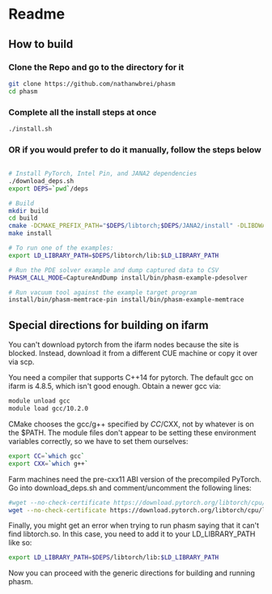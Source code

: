 
# Readme



## How to build


### Clone the Repo and go to the directory for it
```bash
git clone https://github.com/nathanwbrei/phasm
cd phasm
```

### Complete all the install steps at once
```bash
./install.sh
```

### OR if you would prefer to do it manually, follow the steps below

```bash

# Install PyTorch, Intel Pin, and JANA2 dependencies
./download_deps.sh
export DEPS=`pwd`/deps

# Build 
mkdir build
cd build
cmake -DCMAKE_PREFIX_PATH="$DEPS/libtorch;$DEPS/JANA2/install" -DLIBDWARF_DIR="$DEPS/libdwarf-0.3.4/installdir" -DPIN_ROOT="$DEPS/pin" ..
make install

# To run one of the examples:
export LD_LIBRARY_PATH=$DEPS/libtorch/lib:$LD_LIBRARY_PATH

# Run the PDE solver example and dump captured data to CSV
PHASM_CALL_MODE=CaptureAndDump install/bin/phasm-example-pdesolver

# Run vacuum tool against the example target program
install/bin/phasm-memtrace-pin install/bin/phasm-example-memtrace
```

## Special directions for building on ifarm

You can't download pytorch from the ifarm nodes because the site is
blocked. Instead, download it from a different CUE machine or copy 
it over via scp. 

You need a compiler that supports C++14 for pytorch. The default gcc on
ifarm is 4.8.5, which isn't good enough. Obtain a newer gcc via:
```bash
module unload gcc
module load gcc/10.2.0
```
CMake chooses the gcc/g++ specified by $CC/$CXX, not by whatever is on the $PATH. 
The module files don't appear to be setting these environment variables correctly,
so we have to set them ourselves:
```bash
export CC=`which gcc`
export CXX=`which g++`
```

Farm machines need the pre-cxx11 ABI version of the precompiled PyTorch. 
Go into download_deps.sh and comment/uncomment the following lines:

```bash
#wget --no-check-certificate https://download.pytorch.org/libtorch/cpu/libtorch-cxx11-abi-shared-with-deps-1.11.0%2Bcpu.zip
wget --no-check-certificate https://download.pytorch.org/libtorch/cpu/libtorch-shared-with-deps-1.11.0%2Bcpu.zip
```

Finally, you might get an error when trying to run phasm saying that it 
can't find libtorch.so. In this case, you need to add it to your LD_LIBRARY_PATH
like so:
```bash
export LD_LIBRARY_PATH=$DEPS/libtorch/lib:$LD_LIBRARY_PATH
```

Now you can proceed with the generic directions for building and running phasm.
